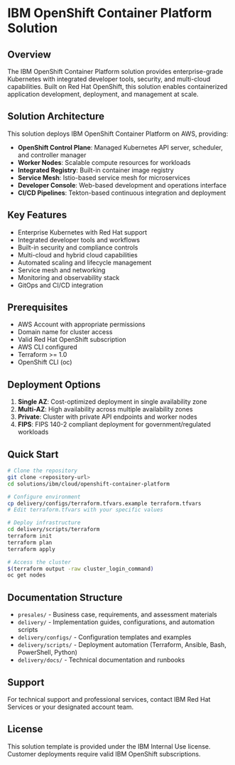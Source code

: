 # IBM OpenShift Container Platform Solution

## Overview

The IBM OpenShift Container Platform solution provides enterprise-grade Kubernetes with integrated developer tools, security, and multi-cloud capabilities. Built on Red Hat OpenShift, this solution enables containerized application development, deployment, and management at scale.

## Solution Architecture

This solution deploys IBM OpenShift Container Platform on AWS, providing:

- **OpenShift Control Plane**: Managed Kubernetes API server, scheduler, and controller manager
- **Worker Nodes**: Scalable compute resources for workloads
- **Integrated Registry**: Built-in container image registry
- **Service Mesh**: Istio-based service mesh for microservices
- **Developer Console**: Web-based development and operations interface
- **CI/CD Pipelines**: Tekton-based continuous integration and deployment

## Key Features

- Enterprise Kubernetes with Red Hat support
- Integrated developer tools and workflows
- Built-in security and compliance controls
- Multi-cloud and hybrid cloud capabilities
- Automated scaling and lifecycle management
- Service mesh and networking
- Monitoring and observability stack
- GitOps and CI/CD integration

## Prerequisites

- AWS Account with appropriate permissions
- Domain name for cluster access
- Valid Red Hat OpenShift subscription
- AWS CLI configured
- Terraform >= 1.0
- OpenShift CLI (oc)

## Deployment Options

1. **Single AZ**: Cost-optimized deployment in single availability zone
2. **Multi-AZ**: High availability across multiple availability zones  
3. **Private**: Cluster with private API endpoints and worker nodes
4. **FIPS**: FIPS 140-2 compliant deployment for government/regulated workloads

## Quick Start

```bash
# Clone the repository
git clone <repository-url>
cd solutions/ibm/cloud/openshift-container-platform

# Configure environment
cp delivery/configs/terraform.tfvars.example terraform.tfvars
# Edit terraform.tfvars with your specific values

# Deploy infrastructure
cd delivery/scripts/terraform
terraform init
terraform plan
terraform apply

# Access the cluster
$(terraform output -raw cluster_login_command)
oc get nodes
```

## Documentation Structure

- `presales/` - Business case, requirements, and assessment materials
- `delivery/` - Implementation guides, configurations, and automation scripts
- `delivery/configs/` - Configuration templates and examples
- `delivery/scripts/` - Deployment automation (Terraform, Ansible, Bash, PowerShell, Python)
- `delivery/docs/` - Technical documentation and runbooks

## Support

For technical support and professional services, contact IBM Red Hat Services or your designated account team.

## License

This solution template is provided under the IBM Internal Use license. Customer deployments require valid IBM OpenShift subscriptions.